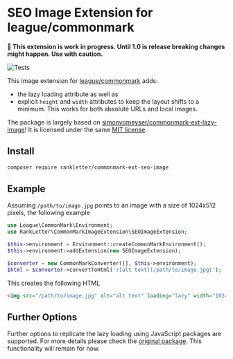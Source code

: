 # SEO Image Extension for league/commonmark

**🚧️ This extension is work in progress. Until 1.0 is release breaking changes might happen. Use with caution.**

![Tests](https://github.com/RankLetter/commonmark-ext-seo-image/workflows/Tests/badge.svg)

This image extension for [league/commonmark](https://github.com/thephpleague/commonmark) adds:

 - the lazy loading attribute as well as
 - explicit `height` and `width` attributes to keep the layout shifts to a minimum. This works for both absolute URLs and local images.

The package is largely based on [simonvomeyser/commonmark-ext-lazy-image](https://github.com/simonvomeyser/commonmark-ext-lazy-image)! It is licensed under the same [MIT license](/license).


## Install

``` bash
composer require rankletter/commonmark-ext-seo-image
```

## Example

Assuming `/path/to/image.jpg` points to an image with a size of 1024x512 pixels, the following example

``` php
use League\CommonMark\Environment;
use RankLetter\CommonMarkImageExtension\SEOImageExtension;

$this->environment = Environment::createCommonMarkEnvironment();
$this->environment->addExtension(new SEOImageExtension);

$converter = new CommonMarkConverter([], $this->environment);
$html = $converter->convertToHtml('![alt text](/path/to/image.jpg)');
```

This creates the following HTML

```html
<img src="/path/to/image.jpg" alt="alt text" loading="lazy" width="1024" height="512" />
```

## Further Options

Further options to replicate the lazy loading using JavaScript packages are supported. For more details please check the [original package](https://github.com/simonvomeyser/commonmark-ext-lazy-image#options). This functionality will remain for now.
